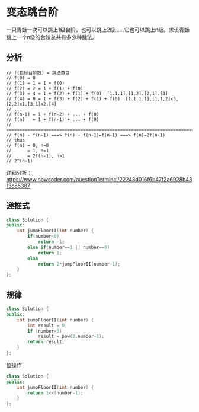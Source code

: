 # 变态跳台阶

一只青蛙一次可以跳上1级台阶，也可以跳上2级……它也可以跳上n级。求该青蛙跳上一个n级的台阶总共有多少种跳法。

## 分析

```
// f(目标台阶数) = 跳法数目
// f(0) = 0
// f(1) = 1 = 1 + f(0)
// f(2) = 2 = 1 + f(1) + f(0)
// f(3) = 4 = 1 + f(2) + f(1) + f(0)  [1.1.1],[1,2].[2,1].[3]
// f(4) = 8 = 1 + f(3) + f(2) + f(1) + f(0)  [1.1.1.1],[1,1,2]x3,[2,2]x1,[3,1]x2,[4]
// ...
// f(n-1) = 1 + f(n-2) + ... + f(0)
// f(n)   = 1 + f(n-1) + ... + f(0)
// =================================================================================
// f(n) - f(n-1) ===> f(n) - f(n-1)=f(n-1) ===> f(n)=2f(n-1)
// thus
// f(n) = 0, n=0
//      = 1, n=1
//      = 2f(n-1), n>1
// 2^(n-1)
```

详细分析：https://www.nowcoder.com/questionTerminal/22243d016f6b47f2a6928b4313c85387

## 递推式

```cpp
class Solution {
public:
    int jumpFloorII(int number) {
        if(number<0)
            return -1;
        else if(number==1 || number==0)
            return 1;
        else
            return 2*jumpFloorII(number-1);
    }
};
```

## 规律

```cpp
class Solution {
public:
    int jumpFloorII(int number) {
        int result = 0;
        if (number>0)
            result = pow(2,number-1);
        return result;
    }
};
```

位操作

```cpp
class Solution {
public:
    int jumpFloorII(int number) {
        return 1<<(number-1);
    }
};
```
